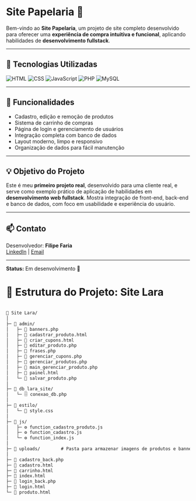 # Site Papelaria 🛒

Bem-vindo ao **Site Papelaria**, um projeto de site completo desenvolvido para oferecer uma **experiência de compra intuitiva e funcional**, 
aplicando habilidades de **desenvolvimento fullstack**.

---

## 🔧 Tecnologias Utilizadas

![HTML](https://img.shields.io/badge/HTML-E34F26?style=flat&logo=html5&logoColor=white)
![CSS](https://img.shields.io/badge/CSS-1572B6?style=flat&logo=css3&logoColor=white)
![JavaScript](https://img.shields.io/badge/JS-F7DF1E?style=flat&logo=javascript&logoColor=black)
![PHP](https://img.shields.io/badge/PHP-777BB4?style=flat&logo=php&logoColor=white)
![MySQL](https://img.shields.io/badge/MySQL-4479A1?style=flat&logo=mysql&logoColor=white)

---

## 🚀 Funcionalidades
- Cadastro, edição e remoção de produtos  
- Sistema de carrinho de compras  
- Página de login e gerenciamento de usuários  
- Integração completa com banco de dados  
- Layout moderno, limpo e responsivo  
- Organização de dados para fácil manutenção
  
---

## 💡 Objetivo do Projeto
Este é meu **primeiro projeto real**, desenvolvido para uma cliente real, e serve como exemplo prático de 
aplicação de habilidades em **desenvolvimento web fullstack**. Mostra integração de front-end, back-end e banco de dados, com foco em usabilidade e experiência do usuário.

---

## 📫 Contato
Desenvolvedor: **Filipe Faria**  
[LinkedIn](https://www.linkedin.com/in/filipe-faria-bba2b524b ) | [Email](filipefaria1805@gmail.com)

---

**Status:** Em desenvolvimento 🚧

# 📂 Estrutura do Projeto: Site Lara

```markdown

📁 Site Lara/
│
├─ 📁 admin/
│   ├─ 📝 banners.php
│   ├─ 📝 cadastrar_produto.html
│   ├─ 📝 criar_cupons.html
│   ├─ 📝 editar_produto.php
│   ├─ 📝 frases.php
│   ├─ 📝 gerenciar_cupons.php
│   ├─ 📝 gerenciar_produtos.php
│   ├─ 📝 main_gerenciar_produto.php
│   ├─ 📝 painel.html
│   └─ 📝 salvar_produto.php
│
├─ 📁 db_lara_site/
│   └─ 🗄️ conexao_db.php
│
├─ 📁 estilo/
│   └─ 🎨 style.css
│
├─ 📁 js/
│   ├─ ⚙️ function_cadastro_produto.js
│   ├─ ⚙️ function_cadastro.js
│   └─ ⚙️ function_index.js
│
├─ 📁 uploads/        # Pasta para armazenar imagens de produtos e banners
│
├─ 📝 cadastro_back.php
├─ 📝 cadastro.html
├─ 📝 carrinho.html
├─ 📝 index.html
├─ 📝 login_back.php
├─ 📝 login.html
└─ 📝 produto.html
